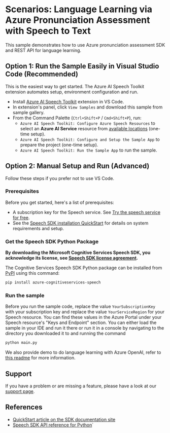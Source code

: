 # Scenarios: Language Learning via Azure Pronunciation Assessment with Speech to Text

This sample demonstrates how to use Azure pronunciation assessment SDK and REST API for language learning.

## Option 1: Run the Sample Easily in Visual Studio Code (Recommended)
This is the easiest way to get started. The Azure AI Speech Toolkit extension automates setup, environment configuration and run.

- Install [Azure AI Speech Toolkit](https://marketplace.visualstudio.com/items?itemName=ms-azureaispeech.azure-ai-speech-toolkit) extension in VS Code.
- In extension's panel, click `View Samples` and download this sample from sample gallery.
- From the Command Palette (`Ctrl+Shift+P` / `Cmd+Shift+P`), run:
  - `Azure AI Speech Toolkit: Configure Azure Speech Resources` to select an **Azure AI Service** resource from [available locations](https://learn.microsoft.com/en-us/azure/ai-services/speech-service/text-to-speech-avatar/what-is-text-to-speech-avatar#available-locations) (one-time setup).
  - `Azure AI Speech Toolkit: Configure and Setup the Sample App` to prepare the project (one-time setup).
  - `Azure AI Speech Toolkit: Run the Sample App` to run the sample.

## Option 2: Manual Setup and Run (Advanced)
Follow these steps if you prefer not to use VS Code.

### Prerequisites

Before you get started, here's a list of prerequisites:

* A subscription key for the Speech service. See [Try the speech service for free](https://docs.microsoft.com/azure/cognitive-services/speech-service/get-started).
* See the [Speech SDK installation QuickStart](https://learn.microsoft.com/azure/ai-services/speech-service/quickstarts/setup-platform?pivots=programming-language-python) for details on system requirements and setup.

### Get the Speech SDK Python Package

**By downloading the Microsoft Cognitive Services Speech SDK, you acknowledge its license, see [Speech SDK license agreement](https://aka.ms/csspeech/license).**

The Cognitive Services Speech SDK Python package can be installed from [PyPI](https://pypi.org/) using this command:

```sh
pip install azure-cognitiveservices-speech
```

### Run the sample

Before you run the sample code, replace the value `YourSubscriptionKey` with your subscription key and
replace the value `YourServiceRegion` for your Speech resource. You can find these values in the Azure Portal under your Speech resource's "Keys and Endpoint" section.
You can either load the sample in your IDE and run it there or run it in a console by navigating to the directory you downloaded it to and running the command

```sh
python main.py
```

We also provide demo to do language learning with Azure OpenAI, refer to [this readme](chatting/README.md) for more information.

## Support

If you have a problem or are missing a feature, please have a look at our [support page](https://docs.microsoft.com/azure/cognitive-services/speech-service/support).

## References

* [QuickStart article on the SDK documentation site](https://learn.microsoft.com/azure/ai-services/speech-service/how-to-pronunciation-assessment?pivots=programming-language-python)
* [Speech SDK API reference for Python](https://aka.ms/csspeech/pythonref)`